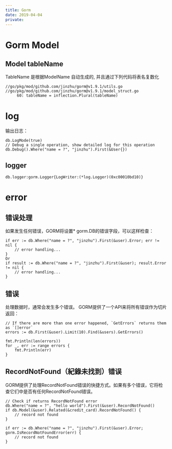 ```yaml
---
title: Gorm
date: 2019-04-04
private:
---
```

# Gorm Model
## Model tableName
TableName 是根据ModelName 自动生成的, 并且通过下列代码将表名复数化

    //go/pkg/mod/github.com/jinzhu/gorm@v1.9.1/utils.go
    //go/pkg/mod/github.com/jinzhu/gorm@v1.9.1/model_struct.go
         60: tableName = inflection.Plural(tableName)

# log
输出日志：

    db.LogMode(true)
    // Debug a single operation, show detailed log for this operation
    db.Debug().Where("name = ?", "jinzhu").First(&User{})

## logger

    db.logger:gorm.Logger{LogWriter:(*log.Logger)(0xc00010bd10)}


# error

## 错误处理
如果发生任何错误，GORM将设置* gorm.DB的错误字段，可以这样检查：

    if err := db.Where("name = ?", "jinzhu").First(&user).Error; err != nil {
        // error handling...
    }
    Or
    if result := db.Where("name = ?", "jinzhu").First(&user); result.Error != nil {
        // error handling...
    }

## 错误
处理数据时，通常会发生多个错误。 GORM提供了一个API来将所有错误作为切片返回：

    // If there are more than one error happened, `GetErrors` returns them as `[]error`
    errors := db.First(&user).Limit(10).Find(&users).GetErrors()

    fmt.Println(len(errors))
    for _, err := range errors {
        fmt.Println(err)
    }

## RecordNotFound（紀錄未找到）错误
GORM提供了处理RecordNotFound错误的快捷方式。如果有多个错误，它将检查它们中是否有任何RecordNotFound错误。

    // Check if returns RecordNotFound error
    db.Where("name = ?", "hello world").First(&user).RecordNotFound()
    if db.Model(&user).Related(&credit_card).RecordNotFound() {
        // record not found
    }

    if err := db.Where("name = ?", "jinzhu").First(&user).Error; gorm.IsRecordNotFoundError(err) {
        // record not found
    }